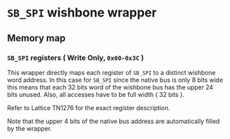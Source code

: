 `SB_SPI` wishbone wrapper
=========================

Memory map
----------

### `SB_SPI` registers ( Write Only, `0x00-0x3C` )

This wrapper directly maps each register of `SB_SPI` to a distinct wishbone
word address. In this case for `SB_SPI` since the native bus is only 8 bits wide
this means that each 32 bits word of the wishbone bus has the upper 24 bits unused.
Also, all accesses have to be full width ( 32 bits ).

Refer to Lattice TN1276 for the exact register description.

Note that the upper 4 bits of the native bus address are automatically filled
by the wrapper.
